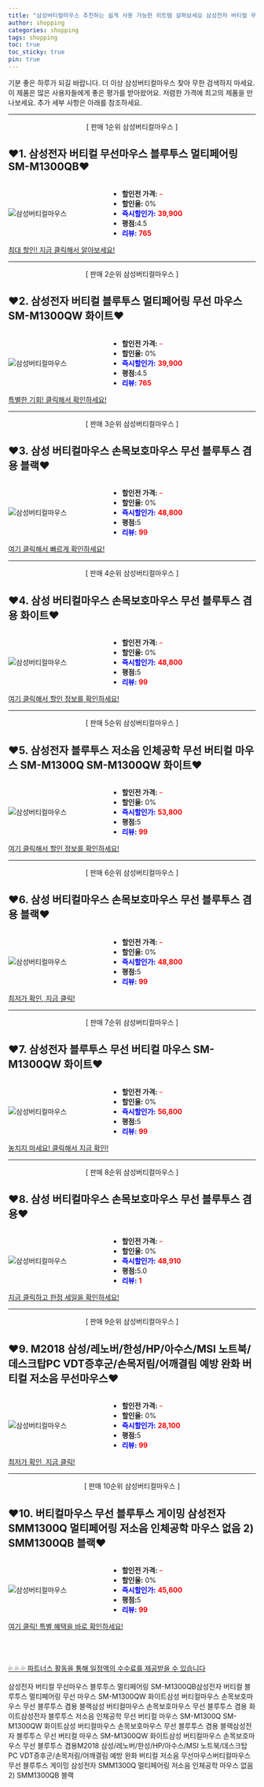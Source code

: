 ```yaml
---
title: "삼성버티컬마우스 추천하는 쉽게 사용 가능한 히트템 살펴보세요 삼성전자 버티컬 무선마우스 블루투스 멀티페어링"
author: shopping
categories: shopping
tags: shopping
toc: true
toc_sticky: true
pin: true
---
```

기분 좋은 하루가 되길 바랍니다. 더 이상 삼성버티컬마우스 찾아 무한 검색하지 마세요. 이 제품은 많은 사용자들에게 좋은 평가를 받아왔어요. 저렴한 가격에 최고의 제품을 만나보세요. 추가 세부 사항은 아래를 참조하세요.

---
<p class="toplist" style="margin: 0 auto; display: block; width: fit-content;">[ 판매 1순위 삼성버티컬마우스 ]</p>

<h2><strong>❤️1. 삼성전자 버티컬 무선마우스 블루투스 멀티페어링 SM-M1300QB❤️</strong></h2>

<div style="display: flex; align-items: center;">
    <div style="flex: 0.4;">
        <img src="https://thumbnail10.coupangcdn.com/thumbnails/remote/230x230ex/image/retail/images/2023/05/10/15/2/4d62e502-de04-4ed1-aaed-7c65501fc9b4.jpg" alt="삼성버티컬마우스" style="max-width: 100%;">
    </div>
    <div style="flex: 0.6; margin-left: 10px;">
        <ul>
            <li><strong>할인전 가격:</strong> <del style="color: red;">-</del></li>
            <li><strong>할인율:</strong> 0%</li>
            <li><span style='color:blue'><strong>즉시할인가:</strong></span> <span style='color:red'><strong>39,900</strong></span></li>
            <li><strong>평점:</strong>4.5</li>
            <li><span style='color:blue'><strong>리뷰:</strong></span> <span style='color:red'><strong>765</strong></span></li>
        </ul>
    </div>
</div>
<div class="center">
    <a href="https://William4Davisa.github.io?lptag=AF9450613&subid=githubio&pageKey=7955865549&traceid=V0-153&itemId=18796322719&vendorItemId=85927239216" class="myButton">
        최대 할인! 지금 클릭해서 알아보세요!
    </a>
</div>


---
<p class="toplist" style="margin: 0 auto; display: block; width: fit-content;">[ 판매 2순위 삼성버티컬마우스 ]</p>

<h2><strong>❤️2. 삼성전자 버티컬 블루투스 멀티페어링 무선 마우스 SM-M1300QW 화이트❤️</strong></h2>

<div style="display: flex; align-items: center;">
    <div style="flex: 0.4;">
        <img src="https://thumbnail8.coupangcdn.com/thumbnails/remote/230x230ex/image/retail/images/199737177245204-17bb8ff7-309f-44a1-a228-bf75b041f041.crdownload" alt="삼성버티컬마우스" style="max-width: 100%;">
    </div>
    <div style="flex: 0.6; margin-left: 10px;">
        <ul>
            <li><strong>할인전 가격:</strong> <del style="color: red;">-</del></li>
            <li><strong>할인율:</strong> 0%</li>
            <li><span style='color:blue'><strong>즉시할인가:</strong></span> <span style='color:red'><strong>39,900</strong></span></li>
            <li><strong>평점:</strong>4.5</li>
            <li><span style='color:blue'><strong>리뷰:</strong></span> <span style='color:red'><strong>765</strong></span></li>
        </ul>
    </div>
</div>
<div class="center">
    <a href="https://William4Davisa.github.io?lptag=AF9450613&subid=githubio&pageKey=7955865549&traceid=V0-153&itemId=21980753218&vendorItemId=89028399957" class="myButton">
        특별한 기회! 클릭해서 확인하세요!
    </a>
</div>


---
<p class="toplist" style="margin: 0 auto; display: block; width: fit-content;">[ 판매 3순위 삼성버티컬마우스 ]</p>

<h2><strong>❤️3. 삼성 버티컬마우스 손목보호마우스 무선 블루투스 겸용 블랙❤️</strong></h2>

<div style="display: flex; align-items: center;">
    <div style="flex: 0.4;">
        <img src="https://thumbnail9.coupangcdn.com/thumbnails/remote/230x230ex/image/vendor_inventory/6fc0/f4fed561d91db2df159cc31caeabbaafd84e5c1c153f36c0ba918c5e8509.jpg" alt="삼성버티컬마우스" style="max-width: 100%;">
    </div>
    <div style="flex: 0.6; margin-left: 10px;">
        <ul>
            <li><strong>할인전 가격:</strong> <del style="color: red;">-</del></li>
            <li><strong>할인율:</strong> 0%</li>
            <li><span style='color:blue'><strong>즉시할인가:</strong></span> <span style='color:red'><strong>48,800</strong></span></li>
            <li><strong>평점:</strong>5</li>
            <li><span style='color:blue'><strong>리뷰:</strong></span> <span style='color:red'><strong>99</strong></span></li>
        </ul>
    </div>
</div>
<div class="center">
    <a href="https://William4Davisa.github.io?lptag=AF9450613&subid=githubio&pageKey=8218047120&traceid=V0-153&itemId=23611195646&vendorItemId=90636844612" class="myButton">
        여기 클릭해서 빠르게 확인하세요!
    </a>
</div>


---
<p class="toplist" style="margin: 0 auto; display: block; width: fit-content;">[ 판매 4순위 삼성버티컬마우스 ]</p>

<h2><strong>❤️4. 삼성 버티컬마우스 손목보호마우스 무선 블루투스 겸용 화이트❤️</strong></h2>

<div style="display: flex; align-items: center;">
    <div style="flex: 0.4;">
        <img src="https://thumbnail9.coupangcdn.com/thumbnails/remote/230x230ex/image/vendor_inventory/6fc0/f4fed561d91db2df159cc31caeabbaafd84e5c1c153f36c0ba918c5e8509.jpg" alt="삼성버티컬마우스" style="max-width: 100%;">
    </div>
    <div style="flex: 0.6; margin-left: 10px;">
        <ul>
            <li><strong>할인전 가격:</strong> <del style="color: red;">-</del></li>
            <li><strong>할인율:</strong> 0%</li>
            <li><span style='color:blue'><strong>즉시할인가:</strong></span> <span style='color:red'><strong>48,800</strong></span></li>
            <li><strong>평점:</strong>5</li>
            <li><span style='color:blue'><strong>리뷰:</strong></span> <span style='color:red'><strong>99</strong></span></li>
        </ul>
    </div>
</div>
<div class="center">
    <a href="https://William4Davisa.github.io?lptag=AF9450613&subid=githubio&pageKey=8218044157&traceid=V0-153&itemId=23611184282&vendorItemId=90636833511" class="myButton">
        여기 클릭해서 할인 정보를 확인하세요!
    </a>
</div>


---
<p class="toplist" style="margin: 0 auto; display: block; width: fit-content;">[ 판매 5순위 삼성버티컬마우스 ]</p>

<h2><strong>❤️5. 삼성전자 블루투스 저소음 인체공학 무선 버티컬 마우스 SM-M1300Q SM-M1300QW 화이트❤️</strong></h2>

<div style="display: flex; align-items: center;">
    <div style="flex: 0.4;">
        <img src="https://thumbnail7.coupangcdn.com/thumbnails/remote/230x230ex/image/vendor_inventory/c84c/d79f872d185a58beb98cee3c186afdd9477879b991a5c4ec3faaa4a7a7f3.png" alt="삼성버티컬마우스" style="max-width: 100%;">
    </div>
    <div style="flex: 0.6; margin-left: 10px;">
        <ul>
            <li><strong>할인전 가격:</strong> <del style="color: red;">-</del></li>
            <li><strong>할인율:</strong> 0%</li>
            <li><span style='color:blue'><strong>즉시할인가:</strong></span> <span style='color:red'><strong>53,800</strong></span></li>
            <li><strong>평점:</strong>5</li>
            <li><span style='color:blue'><strong>리뷰:</strong></span> <span style='color:red'><strong>99</strong></span></li>
        </ul>
    </div>
</div>
<div class="center">
    <a href="https://William4Davisa.github.io?lptag=AF9450613&subid=githubio&pageKey=8111454199&traceid=V0-153&itemId=22979302860&vendorItemId=90013269684" class="myButton">
        여기 클릭해서 할인 정보를 확인하세요!
    </a>
</div>


---
<p class="toplist" style="margin: 0 auto; display: block; width: fit-content;">[ 판매 6순위 삼성버티컬마우스 ]</p>

<h2><strong>❤️6. 삼성 버티컬마우스 손목보호마우스 무선 블루투스 겸용 블랙❤️</strong></h2>

<div style="display: flex; align-items: center;">
    <div style="flex: 0.4;">
        <img src="https://thumbnail9.coupangcdn.com/thumbnails/remote/230x230ex/image/vendor_inventory/6fc0/f4fed561d91db2df159cc31caeabbaafd84e5c1c153f36c0ba918c5e8509.jpg" alt="삼성버티컬마우스" style="max-width: 100%;">
    </div>
    <div style="flex: 0.6; margin-left: 10px;">
        <ul>
            <li><strong>할인전 가격:</strong> <del style="color: red;">-</del></li>
            <li><strong>할인율:</strong> 0%</li>
            <li><span style='color:blue'><strong>즉시할인가:</strong></span> <span style='color:red'><strong>48,800</strong></span></li>
            <li><strong>평점:</strong>5</li>
            <li><span style='color:blue'><strong>리뷰:</strong></span> <span style='color:red'><strong>99</strong></span></li>
        </ul>
    </div>
</div>
<div class="center">
    <a href="https://William4Davisa.github.io?lptag=AF9450613&subid=githubio&pageKey=8218044142&traceid=V0-153&itemId=23611184206&vendorItemId=90636833448" class="myButton">
        최저가 확인, 지금 클릭!
    </a>
</div>


---
<p class="toplist" style="margin: 0 auto; display: block; width: fit-content;">[ 판매 7순위 삼성버티컬마우스 ]</p>

<h2><strong>❤️7. 삼성전자 블루투스 무선 버티컬 마우스 SM-M1300QW 화이트❤️</strong></h2>

<div style="display: flex; align-items: center;">
    <div style="flex: 0.4;">
        <img src="https://thumbnail9.coupangcdn.com/thumbnails/remote/230x230ex/image/vendor_inventory/9adc/acf4f4ec5dcaeda725614f8c1bf53ddcea66757f7548ffa725df283b70d6.jpg" alt="삼성버티컬마우스" style="max-width: 100%;">
    </div>
    <div style="flex: 0.6; margin-left: 10px;">
        <ul>
            <li><strong>할인전 가격:</strong> <del style="color: red;">-</del></li>
            <li><strong>할인율:</strong> 0%</li>
            <li><span style='color:blue'><strong>즉시할인가:</strong></span> <span style='color:red'><strong>56,800</strong></span></li>
            <li><strong>평점:</strong>5</li>
            <li><span style='color:blue'><strong>리뷰:</strong></span> <span style='color:red'><strong>99</strong></span></li>
        </ul>
    </div>
</div>
<div class="center">
    <a href="https://William4Davisa.github.io?lptag=AF9450613&subid=githubio&pageKey=8210135628&traceid=V0-153&itemId=23561949084&vendorItemId=90587923706" class="myButton">
        놓치지 마세요! 클릭해서 지금 확인!
    </a>
</div>


---
<p class="toplist" style="margin: 0 auto; display: block; width: fit-content;">[ 판매 8순위 삼성버티컬마우스 ]</p>

<h2><strong>❤️8. 삼성 버티컬마우스 손목보호마우스 무선 블루투스 겸용❤️</strong></h2>

<div style="display: flex; align-items: center;">
    <div style="flex: 0.4;">
        <img src="https://thumbnail9.coupangcdn.com/thumbnails/remote/230x230ex/image/vendor_inventory/6fc0/f4fed561d91db2df159cc31caeabbaafd84e5c1c153f36c0ba918c5e8509.jpg" alt="삼성버티컬마우스" style="max-width: 100%;">
    </div>
    <div style="flex: 0.6; margin-left: 10px;">
        <ul>
            <li><strong>할인전 가격:</strong> <del style="color: red;">-</del></li>
            <li><strong>할인율:</strong> 0%</li>
            <li><span style='color:blue'><strong>즉시할인가:</strong></span> <span style='color:red'><strong>48,910</strong></span></li>
            <li><strong>평점:</strong>5.0</li>
            <li><span style='color:blue'><strong>리뷰:</strong></span> <span style='color:red'><strong>1</strong></span></li>
        </ul>
    </div>
</div>
<div class="center">
    <a href="https://William4Davisa.github.io?lptag=AF9450613&subid=githubio&pageKey=7372986541&traceid=V0-153&itemId=19023545427&vendorItemId=86147827427" class="myButton">
        지금 클릭하고 한정 세일을 확인하세요!
    </a>
</div>


---
<p class="toplist" style="margin: 0 auto; display: block; width: fit-content;">[ 판매 9순위 삼성버티컬마우스 ]</p>

<h2><strong>❤️9. M2018 삼성/레노버/한성/HP/아수스/MSI 노트북/데스크탑PC VDT증후군/손목저림/어깨결림 예방 완화 버티컬 저소음 무선마우스❤️</strong></h2>

<div style="display: flex; align-items: center;">
    <div style="flex: 0.4;">
        <img src="https://thumbnail8.coupangcdn.com/thumbnails/remote/230x230ex/image/vendor_inventory/714f/13e722646e132b9a9d8d264492ed8cf98d42495bfd05ea676a1b31d3ab1d.jpg" alt="삼성버티컬마우스" style="max-width: 100%;">
    </div>
    <div style="flex: 0.6; margin-left: 10px;">
        <ul>
            <li><strong>할인전 가격:</strong> <del style="color: red;">-</del></li>
            <li><strong>할인율:</strong> 0%</li>
            <li><span style='color:blue'><strong>즉시할인가:</strong></span> <span style='color:red'><strong>28,100</strong></span></li>
            <li><strong>평점:</strong>5</li>
            <li><span style='color:blue'><strong>리뷰:</strong></span> <span style='color:red'><strong>99</strong></span></li>
        </ul>
    </div>
</div>
<div class="center">
    <a href="https://William4Davisa.github.io?lptag=AF9450613&subid=githubio&pageKey=7223516426&traceid=V0-153&itemId=18311630472&vendorItemId=85456567979" class="myButton">
        최저가 확인, 지금 클릭!
    </a>
</div>


---
<p class="toplist" style="margin: 0 auto; display: block; width: fit-content;">[ 판매 10순위 삼성버티컬마우스 ]</p>

<h2><strong>❤️10. 버티컬마우스 무선 블루투스 게이밍 삼성전자 SMM1300Q 멀티페어링 저소음 인체공학 마우스 없음 2) SMM1300QB 블랙❤️</strong></h2>

<div style="display: flex; align-items: center;">
    <div style="flex: 0.4;">
        <img src="https://thumbnail9.coupangcdn.com/thumbnails/remote/230x230ex/image/vendor_inventory/5b95/fef986a30f0653bc95a8410eb9795ed9fc90e8dab309aff832d9aa561050.jpg" alt="삼성버티컬마우스" style="max-width: 100%;">
    </div>
    <div style="flex: 0.6; margin-left: 10px;">
        <ul>
            <li><strong>할인전 가격:</strong> <del style="color: red;">-</del></li>
            <li><strong>할인율:</strong> 0%</li>
            <li><span style='color:blue'><strong>즉시할인가:</strong></span> <span style='color:red'><strong>45,600</strong></span></li>
            <li><strong>평점:</strong>5</li>
            <li><span style='color:blue'><strong>리뷰:</strong></span> <span style='color:red'><strong>99</strong></span></li>
        </ul>
    </div>
</div>
<div class="center">
    <a href="https://William4Davisa.github.io?lptag=AF9450613&subid=githubio&pageKey=8004021847&traceid=V0-153&itemId=22300248296&vendorItemId=89345717814" class="myButton">
        여기 클릭! 특별 혜택을 바로 확인하세요!
    </a>
</div>

<br><br><br>[💦 💦 💦 파트너스 활동을 통해 일정액의 수수료를 제공받을 수 있습니다](https://link.coupang.com/a/bcpT2c)<br><br>삼성전자 버티컬 무선마우스 블루투스 멀티페어링 SM-M1300QB삼성전자 버티컬 블루투스 멀티페어링 무선 마우스 SM-M1300QW 화이트삼성 버티컬마우스 손목보호마우스 무선 블루투스 겸용 블랙삼성 버티컬마우스 손목보호마우스 무선 블루투스 겸용 화이트삼성전자 블루투스 저소음 인체공학 무선 버티컬 마우스 SM-M1300Q SM-M1300QW 화이트삼성 버티컬마우스 손목보호마우스 무선 블루투스 겸용 블랙삼성전자 블루투스 무선 버티컬 마우스 SM-M1300QW 화이트삼성 버티컬마우스 손목보호마우스 무선 블루투스 겸용M2018 삼성/레노버/한성/HP/아수스/MSI 노트북/데스크탑PC VDT증후군/손목저림/어깨결림 예방 완화 버티컬 저소음 무선마우스버티컬마우스 무선 블루투스 게이밍 삼성전자 SMM1300Q 멀티페어링 저소음 인체공학 마우스 없음 2) SMM1300QB 블랙